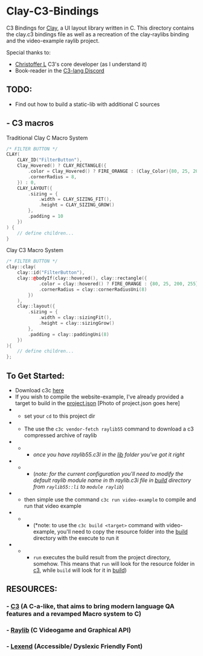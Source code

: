 # Clay-C3-Bindings
C3 Bindings for [Clay](https://github.com/nicbarker/clay.git), a UI layout library written in C.
This directory contains the clay.c3 bindings file as well as a recreation of the clay-raylibs binding and the video-example raylib project.

Special thanks to:
- [Christoffer L](https://github.com/lerno) C3's core developer (as I understand it)
- Book-reader in the [C3-lang Discord](https://discord.gg/qN76R87)

## TODO:
- Find out how to build a static-lib with additional C sources

## - C3 macros
Traditional Clay C Macro System

```cpp
/* FILTER BUTTON */
CLAY(
    CLAY_ID("FilterButton"),
    Clay_Hovered() ? CLAY_RECTANGLE({
        .color = Clay_Hovered() ? FIRE_ORANGE : (Clay_Color){80, 25, 200, 255},
        .cornerRadius = 8,
    }) : 0,
    CLAY_LAYOUT({
        .sizing = {
            .width = CLAY_SIZING_FIT(),
            .height = CLAY_SIZING_GROW()
        },
        .padding = 10
    }) 
) {
    // define children...
}
```

Clay C3 Macro System
```cpp
/* FILTER BUTTON */
clay::clay(
    clay::id("FilterButton"),
    clay::@bodyIf(clay::hovered(), clay::rectangle({
            .color = clay::hovered() ? FIRE_ORANGE : {80, 25, 200, 255},
            .cornerRadius = clay::cornerRadiusUni(8)
        })
    ),
    clay::layout({
        .sizing = {
            .width = clay::sizingFit(),
            .height = clay::sizingGrow()
        },
        .padding = clay::paddingUni(8)
    })
){
    // define children...
};
```

## To Get Started:
- Download c3c [here](https://c3-lang.org/getting-started/prebuilt-binaries/)
- If you wish to compile the website-example, I've already provided a target to build in the [project.json](project.json)
[Photo of project.json goes here]
- - set your `cd` to this project dir
- - The use the `c3c vendor-fetch raylib55` command to download a c3 compressed archive of raylib
- - - *once you have raylib55.c3l in the [lib](lib) folder you've got it right* 
- - - (*note: for the current configuration you'll need to modify the default raylib module name in th raylib.c3i file in [build](build) directory from `raylib55::li` to `module raylib`*)
- - then simple use the command `c3c run video-example` to compile and run that video example
- - - (*note: to use the `c3c build <target>` command with video-example, you'll need to copy the resource folder into the [build](build) directory with the execute to run it
- - - `run` executes the build result from the project directory, somehow. This means that `run` will look for the resource folder in [c3](../c3), while `build` will look for it in [build](build))

## RESOURCES:
### - [C3](https://github.com/c3lang/c3c.git) (A C-a-like, that aims to bring modern language QA features and a revamped Macro system to C)
### - [Raylib](https://github.com/raysan5/raylib.git) (C Videogame and Graphical API)
### - [Lexend](https://github.com/googlefonts/lexend.git) (Accessible/ Dyslexic Friendly Font)

